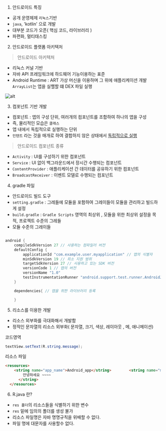 1. 안드로이드 특징
  - 공개 운영체제 `리눅스`기반
  - `java`, 'kotlin' 으로 개발
  - 대부분 코드가 오픈( 핵심 코드, 라이브러리 )
  - 파편화, 멀티태스킹

2. 안드로이드 플랫폼 아키텍처

  > 안드로이드 아키텍처
  - 리눅스 커널 기반
  - 자바 API 프레임워크에 하드웨어 기능이용하는 표준
  - Android Runtime : ART 가상 머신을 이용하며 그 위에 애플리케이션 개발
    `ArrayList`는 앱을 실핼할 떄 DEX 파일 실행

  ![alt](https://developer.android.com/studio/images/write/desugar_2x.png)


3. 컴포넌트 기반 개발
  - 컴포넌트 : 앱의 구성 단위, 여러개의 컴포넌트를 조합하여 하나의 앱을 구성
  - 즉, 물리적인 모습은 `클래스`
  - 앱 내에서 독립적으로 실행하는 단위
  - `인텐트` 라는 것을 매개로 하여 결합하지 않은 상태에서 <u>독립적으로 실행</u>

  > 안드로이드 컴포넌트 종류
  - `Activity` : UI를 구성하기 위한 컴포넌트
  - `Service` : UI 없이 백그라운드에서 장시간 수행되는 컴포넌트
  - `ContentProvider` : 애플리케이션 간 데이터를 공유하기 위한 컴포넌트
  - `BroadcastReceiver` : 이벤트 모델로 수행되는 컴포넌트


4. gradle 파일
  - 안드로이드 빌드 도구
  - `setting.gradle` : 그레들에 모듈을 포함하여 그레이들이 모듈을 관리하고 빌드하게 설정
  - `build.gradle` : `Gradle Scripts` 영역의 최상위 , 모듈을 위한 최상위 설정을 목적, 프로젝트 수준의 그레들
  - 모듈 수준의 그레이들
  ~~~java

  android {
      compileSdkVersion 27 // 사용하는 컴파일러 버전
      defaultConfig {
          applicationId "com.example.user.myapplication" // 앱의 식별자
          minSdkVersion 19 // 최소 지원 범위
          targetSdkVersion 27 // 사용하고 있는 SDK 버전
          versionCode 1 // 앱의 버전
          versionName "1.0"
          testInstrumentationRunner "android.support.test.runner.AndroidJUnitRunner"
      }

      dependencies{ // 앱을 위한 라이브러리 등록

      }

  ~~~




5. 리소스를 이용한 개발

  - 리소스 외부화를 극대화해서 개발함
  - 정적인 문자열의 리소스 외부화( 문자열, 크기, 색상, 레이아웃 , 메, 애니메이션)

  코드영역
  ~~~java
  textView.setText(R.string.message);
  ~~~


  리소스 파일
  ~~~html
  <resources>
      <string name="app_name">Android_app</string>        <string name="message">
          안녕하세요 ~~~~
        </string>
    </resources>      
  ~~~

6. R.java 란?

  - `res 폴더`의 리소스들을 식별하기 위한 변수
  - `res` 밑에 임의의 폴더를 생성 불가
  - 리소스 파일명은 자바 명명규칙을 위배할 수 없다.
  - 파일 명에 대문자를 사용할수 없다.
